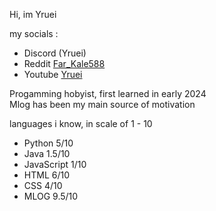 Hi, im Yruei  
  
my socials :  
* Discord (Yruei)  
* Reddit [Far_Kale588](https://www.reddit.com/user/Far_Kale588/)  
* Youtube [Yruei](https://www.youtube.com/@Yruei_)  

Progamming hobyist, first learned in early 2024  
Mlog has been my main source of motivation

languages i know, in scale of 1 - 10    
  
- Python 5/10  
- Java 1.5/10
- JavaScript 1/10 
- HTML 6/10  
- CSS 4/10  
- MLOG 9.5/10  

